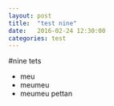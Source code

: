 ```yaml
---
layout: post
title:  "test nine"
date:   2016-02-24 12:30:00
categories: test
---
```


#nine tets

- meu
- meumeu
- meumeu pettan
